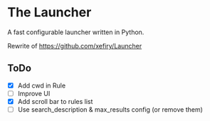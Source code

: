 # The Launcher

A fast configurable launcher written in Python.

Rewrite of <https://github.com/xefiry/Launcher>

## ToDo

- [x] Add cwd in Rule
- [ ] Improve UI
- [x] Add scroll bar to rules list
- [ ] Use search_description & max_results config (or remove them)

